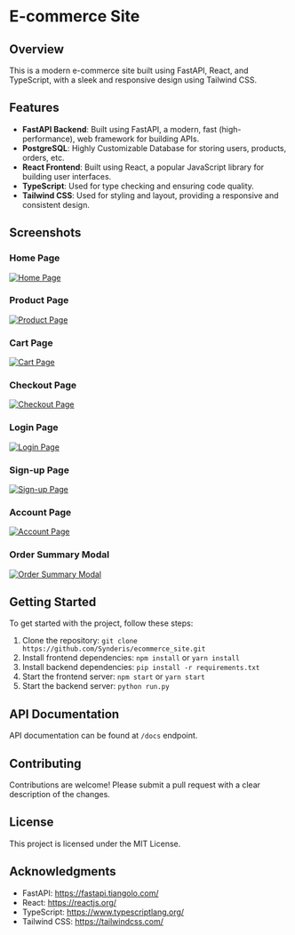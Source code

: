 # E-commerce Site

## Overview

This is a modern e-commerce site built using FastAPI, React, and TypeScript, with a sleek and responsive design using Tailwind CSS.

## Features

* **FastAPI Backend**: Built using FastAPI, a modern, fast (high-performance), web framework for building APIs.
* **PostgreSQL**: Highly Customizable Database for storing users, products, orders, etc.
* **React Frontend**: Built using React, a popular JavaScript library for building user interfaces.
* **TypeScript**: Used for type checking and ensuring code quality.
* **Tailwind CSS**: Used for styling and layout, providing a responsive and consistent design.

## Screenshots

### Home Page

[![Home Page](https://i.imgur.com/cX6q0UP.png)](https://i.imgur.com/cX6q0UP.png)

### Product Page

[![Product Page](https://i.imgur.com/Gx0m4jT.png)](https://i.imgur.com/Gx0m4jT.png)

### Cart Page

[![Cart Page](https://i.imgur.com/ezLmp1B.png)](https://i.imgur.com/ezLmp1B.png)

### Checkout Page

[![Checkout Page](https://i.imgur.com/GVpLJrT.png)](https://i.imgur.com/GVpLJrT.png)

### Login Page

[![Login Page](https://i.imgur.com/aMw2TN3.png)](https://i.imgur.com/aMw2TN3.png)

### Sign-up Page

[![Sign-up Page](https://i.imgur.com/PhtmGYm.png)](https://i.imgur.com/PhtmGYm.png)

### Account Page

[![Account Page](https://i.imgur.com/yePmjvd.png)](https://i.imgur.com/yePmjvd.png)

### Order Summary Modal

[![Order Summary Modal](https://i.imgur.com/Awwo4ri.png)](https://i.imgur.com/Awwo4ri.png)


## Getting Started

To get started with the project, follow these steps:

1. Clone the repository: `git clone https://github.com/Synderis/ecommerce_site.git`
2. Install frontend dependencies: `npm install` or `yarn install`
3. Install backend dependencies: `pip install -r requirements.txt`
4. Start the frontend server: `npm start` or `yarn start`
5. Start the backend server: `python run.py`


## API Documentation

API documentation can be found at `/docs` endpoint.

## Contributing

Contributions are welcome! Please submit a pull request with a clear description of the changes.

## License

This project is licensed under the MIT License.

## Acknowledgments

* FastAPI: <https://fastapi.tiangolo.com/>
* React: <https://reactjs.org/>
* TypeScript: <https://www.typescriptlang.org/>
* Tailwind CSS: <https://tailwindcss.com/>
